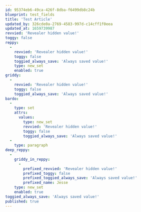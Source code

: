 ```yaml
---
id: 95374eb6-49ca-426f-8dba-f6499db8c24b
blueprint: test_fields
title: 'Test Article'
updated_by: 326cde0a-2769-4583-997d-c14cff1f0eea
updated_at: 1659739987
revvied: 'Revealer hidden value!'
toggy: false
reppy:
  -
    revvied: 'Revealer hidden value!'
    toggy: false
    toggied_always_save: 'Always saved value!'
    type: new_set
    enabled: true
griddy:
  -
    revvied: 'Revealer hidden value!'
    toggy: false
    toggied_always_save: 'Always saved value!'
bardo:
  -
    type: set
    attrs:
      values:
        type: new_set
        revvied: 'Revealer hidden value!'
        toggy: false
        toggied_always_save: 'Always saved value!'
  -
    type: paragraph
deep_reppy:
  -
    griddy_in_reppy:
      -
        prefixed_revvied: 'Revealer hidden value!'
        prefixed_toggy: false
        prefixed_toggied_always_save: 'Always saved value!'
        prefixed_name: Jesse
    type: new_set
    enabled: true
toggied_always_save: 'Always saved value!'
published: true
---
```

